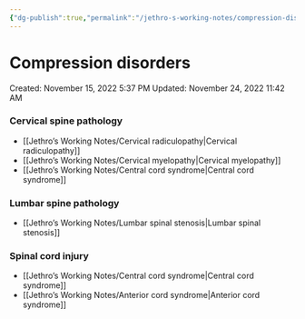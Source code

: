 ```yaml
---
{"dg-publish":true,"permalink":"/jethro-s-working-notes/compression-disorders/","dgPassFrontmatter":true}
---
```



# Compression disorders

Created: November 15, 2022 5:37 PM
Updated: November 24, 2022 11:42 AM

### Cervical spine pathology

- [[Jethro’s Working Notes/Cervical radiculopathy\|Cervical radiculopathy]]
- [[Jethro’s Working Notes/Cervical myelopathy\|Cervical myelopathy]]
- [[Jethro’s Working Notes/Central cord syndrome\|Central cord syndrome]]

### Lumbar spine pathology

- [[Jethro’s Working Notes/Lumbar spinal stenosis\|Lumbar spinal stenosis]]

### Spinal cord injury

- [[Jethro’s Working Notes/Central cord syndrome\|Central cord syndrome]]
- [[Jethro’s Working Notes/Anterior cord syndrome\|Anterior cord syndrome]]